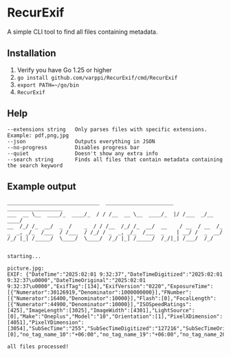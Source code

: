 # RecurExif
A simple CLI tool to find all files containing metadata.

## Installation
1. Verify you have Go 1.25 or higher
2. `go install github.com/varppi/RecurExif/cmd/RecurExif`
3. `export PATH=~/go/bin`
4. `RecurExif`

## Help
```
--extensions string   Only parses files with specific extensions. Example: pdf,png,jpg
--json                Outputs everything in JSON
--no-progress         Disables progress bar
--quiet               Doesn't show any extra info
--search string       Finds all files that contain metadata containing the search keyword
```

## Example output
```
______________________________  ______________________  __________________
___  __ \__  ____/_  ____/_  / / /__  __ \__  ____/_  |/ /___  _/__  ____/
__  /_/ /_  __/  _  /    _  / / /__  /_/ /_  __/  __    / __  / __  /_    
_  _, _/_  /___  / /___  / /_/ / _  _, _/_  /___  _    | __/ /  _  __/    
/_/ |_| /_____/  \____/  \____/  /_/ |_| /_____/  /_/|_| /___/  /_/       


starting...

picture.jpg:
EXIF: {"DateTime":"2025:02:01 9:32:37","DateTimeDigitized":"2025:02:01 9:32:37\u0000","DateTimeOriginal":"2025:02:01 9:32:37\u0000","ExifTag":[134],"ExifVersion":"0220","ExposureTime":[{"Numerator":30126919,"Denominator":1000000000}],"FNumber":[{"Numerator":16400,"Denominator":10000}],"Flash":[0],"FocalLength":[{"Numerator":44900,"Denominator":10000}],"ISOSpeedRatings":[425],"ImageLength":[3025],"ImageWidth":[4301],"LightSource":[0],"Make":"Oneplus","Model":"10","Orientation":[1],"PixelXDimension":[4051],"PixelYDimension":[3054],"SubSecTime":"255","SubSecTimeDigitized":"127216","SubSecTimeOriginal":"125726","WhiteBalance":[0],"no_tag_name_10":"+06:00","no_tag_name_19":"+06:00","no_tag_name_20":"+06:00"}

all files processed!
```
